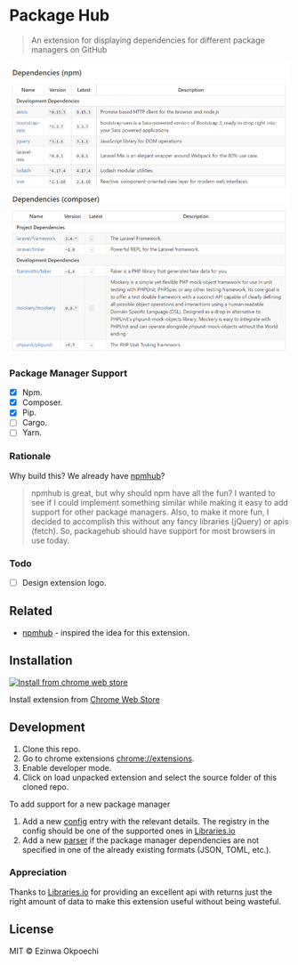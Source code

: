 # Package Hub
> An extension for displaying dependencies for different package managers on GitHub

![](screenshot.png)

### Package Manager Support
- [x] Npm.
- [x] Composer.
- [x] Pip.
- [ ] Cargo.
- [ ] Yarn.

### Rationale
Why build this? We already have [npmhub](https://github.com/npmhub/npmhub)?
> npmhub is great, but why should npm have all the fun?
I wanted to see if I could implement something similar while making it easy to
add support for other package managers.
Also, to make it more fun, I decided to accomplish this without any fancy libraries (jQuery) or apis (fetch). So, packagehub should have support for most browsers in use today.

### Todo
- [ ] Design extension logo.

## Related
* [npmhub](https://github.com/npmhub/npmhub) - inspired the idea for this extension.

## Installation

[![Install from chrome web store](https://developer.chrome.com/webstore/images/ChromeWebStore_Badge_v2_340x96.png)](https://chrome.google.com/webstore/detail/package-hub/hnnjnbmjanpeoeapjllonejjgoonilal)

Install extension from [Chrome Web Store](https://chrome.google.com/webstore/detail/package-hub/hnnjnbmjanpeoeapjllonejjgoonilal)

## Development

1. Clone this repo.
2. Go to chrome extensions [chrome://extensions](chrome://extensions).
3. Enable developer mode.
4. Click on load unpacked extension and select the source folder of this cloned repo.

To add support for a new package manager

1. Add a new [config](src/config.js) entry with the relevant details. The registry in the config should be one of the supported ones in [Libraries.io](https://libraries.io/)
2. Add a new [parser](src/parser.js) if the package manager dependencies are not specified in one of the already existing formats (JSON, TOML, etc.).

### Appreciation
Thanks to [Libraries.io](https://libraries.io/) for providing an excellent api with returns just the right amount of data to make this extension useful without being wasteful.

## License
MIT © Ezinwa Okpoechi
